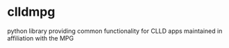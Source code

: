 clldmpg
=======

python library providing common functionality for CLLD apps maintained in affiliation with the MPG
